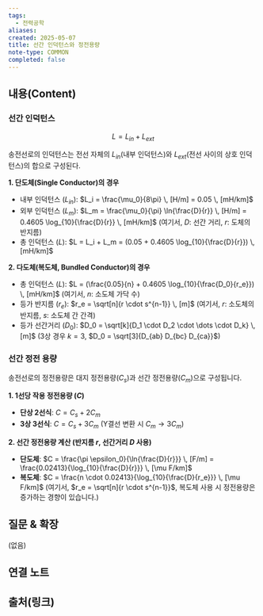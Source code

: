 ```yaml
---
tags:
  - 전력공학
aliases: 
created: 2025-05-07
title: 선간 인덕턴스와 정전용량
note-type: COMMON
completed: false
---
```


## 내용(Content)

### 선간 인덕턴스

$$
L = L_{in} + L_{ext}
$$

송전선로의 인덕턴스는 전선 자체의 $L_{in}$(내부 인덕턴스)와 $L_{ext}$(전선 사이의 상호 인덕턴스)의 합으로 구성된다.

**1. 단도체(Single Conductor)의 경우**
   - 내부 인덕턴스 ($L_{in}$):
     $L_i = \frac{\mu_0}{8\pi} \, [H/m] = 0.05 \, [mH/km]$
   - 외부 인덕턴스 ($L_m$):
     $L_m = \frac{\mu_0}{\pi} \ln{\frac{D}{r}} \, [H/m] = 0.4605 \log_{10}{\frac{D}{r}} \, [mH/km]$
     (여기서, $D$: 선간 거리, $r$: 도체의 반지름)
   - 총 인덕턴스 ($L$):
     $L = L_i + L_m = (0.05 + 0.4605 \log_{10}{\frac{D}{r}}) \, [mH/km]$

**2. 다도체(복도체, Bundled Conductor)의 경우**
   - 총 인덕턴스 ($L$):
     $L = (\frac{0.05}{n} + 0.4605 \log_{10}{\frac{D_0}{r_e}}) \, [mH/km]$
     (여기서, $n$: 소도체 가닥 수)
   - 등가 반지름 ($r_e$):
     $r_e = \sqrt[n]{r \cdot s^{n-1}} \, [m]$
     (여기서, $r$: 소도체의 반지름, $s$: 소도체 간 간격)
   - 등가 선간거리 ($D_0$):
     $D_0 = \sqrt[k]{D_1 \cdot D_2 \cdot \dots \cdot D_k} \, [m]$ (3상 경우 $k=3$, $D_0 = \sqrt[3]{D_{ab} D_{bc} D_{ca}}$)

### 선간 정전 용량

송전선로의 정전용량은 대지 정전용량($C_s$)과 선간 정전용량($C_m$)으로 구성됩니다.

**1. 1선당 작용 정전용량 ($C$)**
   - **단상 2선식**:
     $C = C_s + 2C_m$
   - **3상 3선식**:
     $C = C_s + 3C_m$ (Y결선 변환 시 $C_m \rightarrow 3C_m$)

**2. 선간 정전용량 계산 (반지름 $r$, 선간거리 $D$ 사용)**
   - **단도체**:
     $C = \frac{\pi \epsilon_0}{\ln{\frac{D}{r}}} \, [F/m] = \frac{0.02413}{\log_{10}{\frac{D}{r}}} \, [\mu F/km]$
   - **복도체**:
     $C = \frac{n \cdot 0.02413}{\log_{10}{\frac{D}{r_e}}} \, [\mu F/km]$
     (여기서, $r_e = \sqrt[n]{r \cdot s^{n-1}}$, 복도체 사용 시 정전용량은 증가하는 경향이 있습니다.)

## 질문 & 확장

(없음)

## 연결 노트

## 출처(링크)